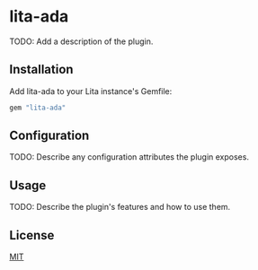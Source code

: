 # lita-ada

TODO: Add a description of the plugin.

## Installation

Add lita-ada to your Lita instance's Gemfile:

``` ruby
gem "lita-ada"
```


## Configuration

TODO: Describe any configuration attributes the plugin exposes.

## Usage

TODO: Describe the plugin's features and how to use them.

## License

[MIT](http://opensource.org/licenses/MIT)
